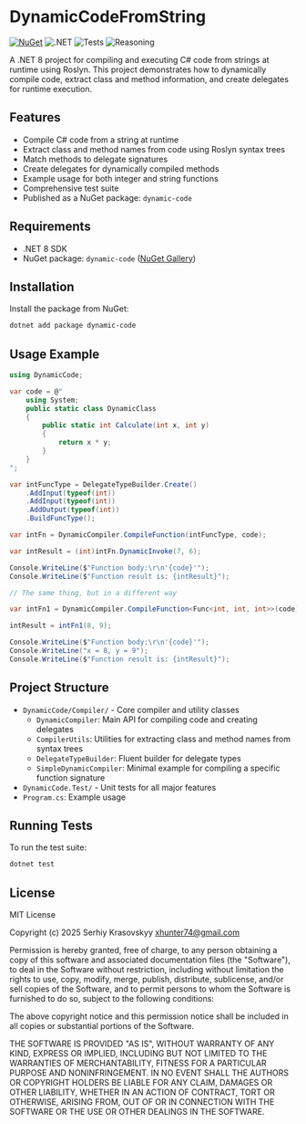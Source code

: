 # DynamicCodeFromString

[![NuGet](https://img.shields.io/nuget/v/dynamic-code.svg)](https://www.nuget.org/packages/dynamic-code)
![.NET](https://img.shields.io/badge/.NET-8.0-blue)
![Tests](https://img.shields.io/badge/tests-passing-brightgreen)
![Reasoning](https://img.shields.io/badge/reasoning-dynamic%20runtime%20C%23%20compilation-orange)

A .NET 8 project for compiling and executing C# code from strings at runtime using Roslyn. This project demonstrates how to dynamically compile code, extract class and method information, and create delegates for runtime execution.

## Features
- Compile C# code from a string at runtime
- Extract class and method names from code using Roslyn syntax trees
- Match methods to delegate signatures
- Create delegates for dynamically compiled methods
- Example usage for both integer and string functions
- Comprehensive test suite
- Published as a NuGet package: `dynamic-code`

## Requirements
- .NET 8 SDK
- NuGet package: `dynamic-code` ([NuGet Gallery](https://www.nuget.org/packages/dynamic-code))

## Installation
Install the package from NuGet:
```bash
dotnet add package dynamic-code
```

## Usage Example  
```csharp
using DynamicCode;

var code = @"
    using System;
    public static class DynamicClass
    {
        public static int Calculate(int x, int y)
        {
            return x * y;
        }
    }
";

var intFuncType = DelegateTypeBuilder.Create()
    .AddInput(typeof(int))
    .AddInput(typeof(int))
    .AddOutput(typeof(int))
    .BuildFuncType();

var intFn = DynamicCompiler.CompileFunction(intFuncType, code);

var intResult = (int)intFn.DynamicInvoke(7, 6);

Console.WriteLine($"Function body:\r\n'{code}'");
Console.WriteLine($"Function result is: {intResult}");

// The same thing, but in a different way

var intFn1 = DynamicCompiler.CompileFunction<Func<int, int, int>>(code);

intResult = intFn1(8, 9);

Console.WriteLine($"Function body:\r\n'{code}'");
Console.WriteLine("x = 8, y = 9");
Console.WriteLine($"Function result is: {intResult}");
```

## Project Structure

- `DynamicCode/Compiler/` - Core compiler and utility classes
    - `DynamicCompiler`: Main API for compiling code and creating delegates
    - `CompilerUtils`: Utilities for extracting class and method names from syntax trees
    - `DelegateTypeBuilder`: Fluent builder for delegate types
    - `SimpleDynamicCompiler`: Minimal example for compiling a specific function signature
- `DynamicCode.Test/` - Unit tests for all major features
- `Program.cs`: Example usage

## Running Tests

To run the test suite:
```bash
dotnet test
```

## License
MIT License

Copyright (c) 2025 Serhiy Krasovskyy xhunter74@gmail.com

Permission is hereby granted, free of charge, to any person obtaining a copy
of this software and associated documentation files (the "Software"), to deal
in the Software without restriction, including without limitation the rights
to use, copy, modify, merge, publish, distribute, sublicense, and/or sell
copies of the Software, and to permit persons to whom the Software is
furnished to do so, subject to the following conditions:

The above copyright notice and this permission notice shall be included in all
copies or substantial portions of the Software.

THE SOFTWARE IS PROVIDED "AS IS", WITHOUT WARRANTY OF ANY KIND, EXPRESS OR
IMPLIED, INCLUDING BUT NOT LIMITED TO THE WARRANTIES OF MERCHANTABILITY,
FITNESS FOR A PARTICULAR PURPOSE AND NONINFRINGEMENT. IN NO EVENT SHALL THE
AUTHORS OR COPYRIGHT HOLDERS BE LIABLE FOR ANY CLAIM, DAMAGES OR OTHER
LIABILITY, WHETHER IN AN ACTION OF CONTRACT, TORT OR OTHERWISE, ARISING FROM,
OUT OF OR IN CONNECTION WITH THE SOFTWARE OR THE USE OR OTHER DEALINGS IN THE
SOFTWARE.
